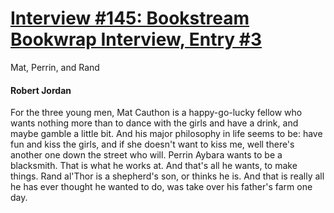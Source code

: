 # [Interview #145: Bookstream Bookwrap Interview, Entry #3](https://www.theoryland.com/intvmain.php?i=145#3)

Mat, Perrin, and Rand

#### Robert Jordan

For the three young men, Mat Cauthon is a happy-go-lucky fellow who wants nothing more than to dance with the girls and have a drink, and maybe gamble a little bit. And his major philosophy in life seems to be: have fun and kiss the girls, and if she doesn't want to kiss me, well there's another one down the street who will. Perrin Aybara wants to be a blacksmith. That is what he works at. And that's all he wants, to make things. Rand al'Thor is a shepherd's son, or thinks he is. And that is really all he has ever thought he wanted to do, was take over his father's farm one day.

